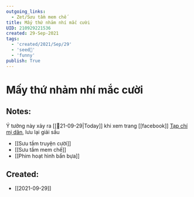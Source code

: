 ```yaml
---
outgoing_links:
  - Zet/Sưu tầm mem chế
title: Mấy thứ nhảm nhí mắc cười
UID: 210929221536
created: 29-Sep-2021
tags:
  - 'created/2021/Sep/29'
  - 'seed🥜'
  - 'funny'
publish: True
---
```

# Mấy thứ nhảm nhí mắc cười

## Notes:
Ý tưởng này xảy ra [[📝21-09-29|Today]] khi xem trang [[facebook]] [Tạp chí mị dân](https://www.facebook.com/tapchimidan), lưu lại giải sầu
- [[Sưu tầm truyện cười]]
- [[Sưu tầm mem chế]]
- [[Phim hoạt hình bẩn bựa]]

## Created:
- [[2021-09-29]]
